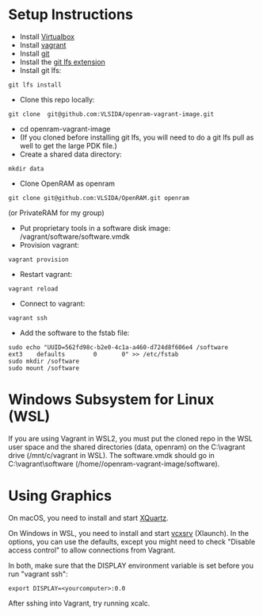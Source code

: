 # Setup Instructions #

* Install [Virtualbox](https://www.virtualbox.org/wiki/Downloads)
* Install [vagrant](https://www.vagrantup.com/)
* Install [git](https://git-scm.com/downloads)
* Install the [git lfs extension](https://git-lfs.github.com/)
* Install git lfs:
```
git lfs install
```
* Clone this repo locally:
```
git clone  git@github.com:VLSIDA/openram-vagrant-image.git
```
* cd openram-vagrant-image
* (If you cloned before installing git lfs, you will need to do a git lfs pull as well to get the large PDK file.)
* Create a shared data directory:
```
mkdir data
```
* Clone OpenRAM as openram
```
git clone git@github.com:VLSIDA/OpenRAM.git openram
```
(or PrivateRAM for my group)
* Put proprietary tools in a software disk image:
/vagrant/software/software.vmdk
* Provision vagrant:
```
vagrant provision
```
* Restart vagrant:
```
vagrant reload
```
* Connect to vagrant:
```
vagrant ssh
```
* Add the software to the fstab file:
```
sudo echo "UUID=562fd98c-b2e0-4c1a-a460-d724d8f606e4 /software       ext3    defaults        0       0" >> /etc/fstab
sudo mkdir /software
sudo mount /software
```

# Windows Subsystem for Linux (WSL) #
If you are using Vagrant in WSL2, you must put the cloned repo in
the WSL user space and the shared directories (data, openram)
on the C:\vagrant drive (/mnt/c/vagrant in WSL). The software.vmdk 
should go in C:\vagrant\software (/home/<user>/openram-vagrant-image/software).

# Using Graphics #

On macOS, you need to install and start [XQuartz](https://www.xquartz.org/).

On Windows in WSL, you need to install and start [vcxsrv](https://sourceforge.net/projects/vcxsrv/) (Xlaunch). In the options, you can use the defaults, except you might need to check "Disable access control" to allow connections from Vagrant.

In both, make sure that the DISPLAY environment variable is set before you run "vagrant ssh":
```
export DISPLAY=<yourcomputer>:0.0
```
After sshing into Vagrant, try running xcalc.

